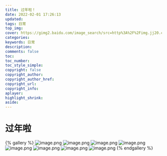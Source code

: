 ```yaml
---
title: 过年啦！
date: 2022-02-01 17:26:13
updated:
tags: 日常
top_img:  
cover: https://gimg2.baidu.com/image_search/src=http%3A%2F%2Fimg.jj20.com%2Fup%2Fallimg%2Ftp08%2F03041124183945.jpg&refer=http%3A%2F%2Fimg.jj20.com&app=2002&size=f9999,10000&q=a80&n=0&g=0n&fmt=jpeg?sec=1646398364&t=74a30931236074ec33ca11da1977ca92
categories:
keywords: 日常
description: 
comments: false
toc: 
toc_number:
toc_style_simple:
copyright: false
copyright_author:
copyright_author_href:
copyright_url:
copyright_info:
aplayer:
highlight_shrink:
aside:
---
```

# 过年啦
{% gallery %}
![image.png](https://gimg2.baidu.com/image_search/src=http%3A%2F%2Fpic.jj20.com%2Fup%2Fallimg%2F1112%2F11261Q34F7%2F1Q126134F7-1.jpg&refer=http%3A%2F%2Fpic.jj20.com&app=2002&size=f9999,10000&q=a80&n=0&g=0n&fmt=jpeg?sec=1646398364&t=6b59a94aae29ac71bbb8d3ad1b64f821)
![image.png](https://pic.rmb.bdstatic.com/bjh/a89146b3f593985588db717eee5c2e95.jpeg)
![image.png](https://pic.jitudisk.com/public/2022/02/02/062b6b605357f.jpg)
![image.png](https://pic.rmb.bdstatic.com/bjh/734ff9b8071fb11e8c27c71b0d3d135e.jpeg@s_0,w_1242)
![image.png](https://pic.rmb.bdstatic.com/bjh/4a6373e5039dff5968e3239eb651429f.jpeg@s_0,w_1242)
![image.png](https://pic.rmb.bdstatic.com/bjh/0361ea61cdc6476d238e801366f5b4db.jpeg@s_0,w_1242)
![image.png](https://pic.rmb.bdstatic.com/bjh/069dfeb330e3c74ab3dd094dcd075362.jpeg)
![image.png](https://pic.rmb.bdstatic.com/bjh/c23c4f8ab018cebe288fd17fea105f62.gif)
{% endgallery %}


